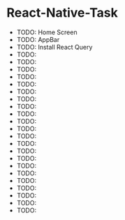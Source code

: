 # React-Native-Task



- TODO: Home Screen
- TODO: AppBar
- TODO: Install React Query
- TODO: 
- TODO: 
- TODO: 
- TODO: 
- TODO: 
- TODO: 
- TODO: 
- TODO: 
- TODO: 
- TODO: 
- TODO: 
- TODO: 
- TODO: 
- TODO: 
- TODO: 
- TODO: 
- TODO: 
- TODO: 
- TODO: 
- TODO: 
- TODO: 
- TODO: 

